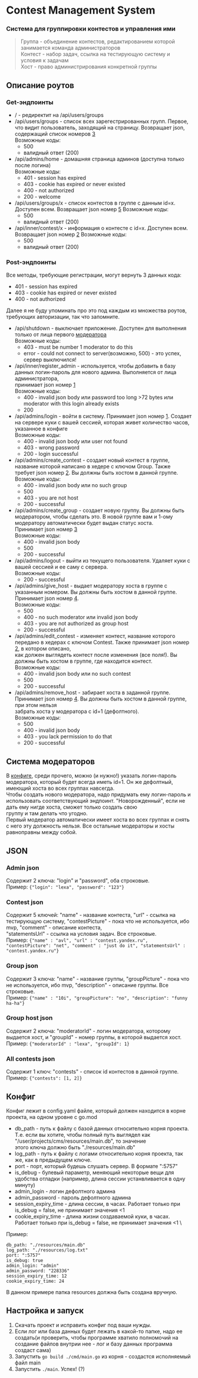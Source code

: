 # Contest Management System

### Система для группировки контестов и управления ими

> Группа - объединение контестов, редактированием которой занимается команда администраторов \
> Контест - набор задач, ссылка на тестирующую систему и условия к задачам \
> Хост - право администрирования конкретной группы

## Описание роутов

### Get-эндпоинты
    
* / - редиректит на /api/users/groups
* /api/users/groups - список всех зарегестрированных групп. Первое, что видит пользователь, заходящий на страницу. Возвращает json, содержащий список номеров [3](#group-json) \
    Возможные коды:
    - 500 
    - валидный ответ (200)
* /api/admins/home - домашняя страница админов (доступна только после логина) \
    Возможные коды:
    - 401 - session has expired
    - 403 - cookie has expired or never existed
    - 400 - not authorized
    - 200 - welcome
* /api/users/groups/x - список контестов в группе с данным id=x. Доступен всем. Возвращает json номер [5](#all-contests-json)
    Возможные коды:
    - 500
    - валидный ответ (200)
* /api/inner/contest/x - информация о контесте с id=x. Доступен всем. Возвращает json номер [2](#contest-json)
    Возможные коды:
    - 500
    - валидный ответ (200)

### Post-эндпоинты
Все методы, требующие регистрации, могут вернуть 3 данных кода:
- 401 - session has expired
- 403 - cookie has expired or never existed
- 400 - not authorized

Далее я не буду упоминать про это под каждым из множества роутов, требующих авторизации, так что запомните.

* /api/shutdown - выключает приложение. Доступен для выполнения только от лица первого [модератора](#система-модераторов) \
    Возможные коды:
    - 403 - must be number 1 moderator to do this
    - error - could not connect to server(возможно, 500) - это успех, сервер выключился!
* /api/inner/register_admin - используется, чтобы добавить в базу данных логин-пароль для нового админа. Выполняется от лица администратора, \
 принимает json номер [1](#admin-json) \
    Возможные коды:
    - 400 - invalid json body или password too long >72 bytes или moderator with this login already exists
    - 200
* /api/admins/login - войти в систему. Принимает json номер [1](#admin-json). Создает на сервере куки с вашей сессией, которая живет количество часов, указанное в конфиге \
    Возможные коды:
    - 400 - invalid json body или user not found 
    - 403 - wrong password
    - 200 - login successful
* /api/admins/create_contest - создает новый контест в группе, название которой написано в хедере с ключом Group. Также требует json номер [2](#contest-json). Вы должны быть хостом в данной группе. \
    Возможные коды:
    - 400 - invalid json body или no such group
    - 500
    - 403 - you are not host
    - 200 - successful
* /api/admins/create_group - создает новую группу. Вы должны быть модератором, чтобы сделать это. В новой группе вам и 1-ому модератору автоматически будет выдан статус хоста. \
Принимает json номер [3](#group-json) \
    Возможные коды:
    - 400 - invalid json body
    - 500
    - 200 - successful
* /api/admins/logout - выйти из текущего пользователя. Удаляет куки с вашей сессией и ее саму с сервера. \
    Возможные коды:
    - 200 - successful
* /api/admins/give_host - выдает модератору хоста в группе с указанным номером. Вы должны быть хостом в данной группе. Принимает json номер [4](#group-host-json). \
    Возможные коды:
    - 500
    - 400 - no such moderator или invalid json body
    - 403 - you are not authorized as group host
    - 200 - successful
* /api/admins/edit_contest - изменяет контест, название которого передано в хедерах с ключом Contest. Также принимает json номер [2](#contest-json), в котором описано, \
как должен выглядеть контест после изменения (все поля!). Вы должны быть хостом в группе, где находится контест. \
    Возможные коды:
    - 400 - invalid json body или no such contest
    - 500
    - 200 - successful
* /api/admins/remove_host - забирает хоста в заданной группе. Принимает json номер [4](#group-host-json). Вы должны быть хостом в данной группе, при этом нельзя \
забрать хоста у модератора с id=1 (дефолтного). \
    Возможные коды:
    - 500
    - 400 - invalid json body
    - 403 - you lack permission to do that
    - 200 - successful

## Система модераторов

В [конфиге](#конфиг), среди прочего, можно (и нужно!) указать логин-пароль модератора, который будет всегда иметь id=1. Он же дефолтный, имеющий хоста во всех группах навсегда. \
Чтобы создать нового модератора, надо придумать ему логин-пароль и использовать соответствующий эндпоинт. "Новорожденный", если не дать ему нигде хоста, сможет только создать свою \
группу и там делать что угодно. \
Первый модератор автоматически имеет хоста во всех группах и снять с него эту должность нельзя. Все остальные модераторы и хосты равноправны между собой.

## JSON

### Admin json
Содержит 2 ключа: "login" и "password", оба строковые. \
Пример: ```{"login": "lexa", "password": "123"}```

### Contest json
Содержит 5 ключей: "name" - название контеста, "url" - ссылка на тестирующую систему, "contestPicture" - пока что не используется, ибо mvp, "comment" - описание контеста, \
"statementsUrl" - ссылка на условия задач. Все строковые. \
Пример: ```{"name" : "avl", "url" : "contest.yandex.ru", "contestPicture": "net", "comment" : "just do it", "statementsUrl" : "contest.yandex.ru"}```

### Group json
Содержит 3 ключа: "name" - название группы, "groupPicture" - пока что не используется, ибо mvp, "description" - описание группы. Все строковые. \
Пример: ```{"name" : "10i", "groupPicture": "no", "description": "funny ha-ha"}```

### Group host json
Содержит 2 ключа: "moderatorId" - логин модератора, которому выдается хост, и "groupId" - номер группы, в которой выдается хост. \
Пример: ```{"moderatorId" : "lexa", "groupId": 1}```

### All contests json
Содержит 1 ключ: "contests" - список id контестов в данной группе. \
Пример: ```{"contests": [1, 2]}```

## Конфиг

Конфиг лежит в config.yaml файле, который должен находится в корне проекта, на одном уровне с go.mod
- db_path - путь к файлу с базой данных относительно корня проекта. Т.е. если вы хотите, чтобы полный путь выглядел как "/user/projects/cms/resources/main.db", то значение \
этого ключа должно быть "./resources/main.db"
- log_path - путь к файлу с логами относительно корня проекта, так же, как в предыдущем ключе.
- port - порт, который будешь слушать сервер. В формате ":5757"
- is_debug - булевый параметр, меняющий некоторые вещи для удобства отладки (например, длина сессии устанвливается в одну минуту)
- admin_login - логин дефолтного админа
- admin_password - пароль дефолтного админа
- session_expiry_time - длина сессии, в часах. Работает только при is_debug = false, не принимает значения <1
- cookie_expiry_time - длина жизни создаваемой куки, в часах. Работает только при is_debug = false, не принимает значения <1 \

Пример: 
~~~
db_path: "./resources/main.db"
log_path: "./resources/log.txt"
port: ":5757"
is_debug: true
admin_login: "admin"
admin_password: "228336"
session_expiry_time: 12
cookie_expiry_time: 24
~~~
В данном примере папка resources должна быть создана вручную.

## Настройка и запуск

1. Скачать проект и исправить конфиг под ваши нужды.
2. Если лог или база данных будет лежать в какой-то папке, надо ее создать(и проверить, чтобы программе хватило полномочий на создание файлов внутрии нее - лог и базу данных программа создаст сама)
3. Запустить ```go build ./cmd/main.go``` из корня - создастся исполняемый файл main
4. Запустить ```./main```. Успех! (?)
